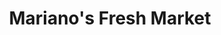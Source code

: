 ---
title: "Mariano's Fresh Market"
url: /harwood-heights/marianos-fresh-market/
shop: supermarket
---